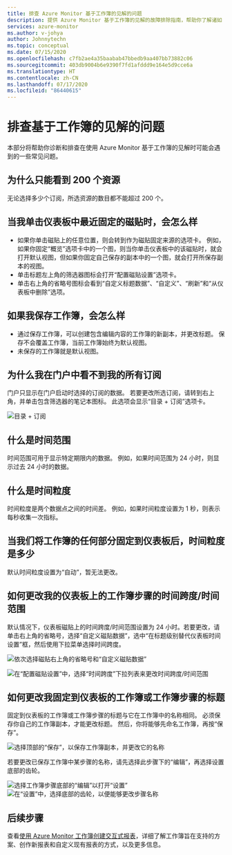```yaml
---
title: 排查 Azure Monitor 基于工作簿的见解的问题
description: 提供 Azure Monitor 基于工作簿的见解的故障排除指南，帮助你了解诸如 Azure Key Vault、Azure CosmosDB、Azure 存储和 Azure Cache for Redis 之类的服务。
services: azure-monitor
ms.author: v-johya
author: Johnnytechn
ms.topic: conceptual
ms.date: 07/15/2020
ms.openlocfilehash: c7fb2ae4a35baabab47bbedb9aa407bb73882c06
ms.sourcegitcommit: 403db9004b6e9390f7fd1afddd9e164e5d9cce6a
ms.translationtype: HT
ms.contentlocale: zh-CN
ms.lasthandoff: 07/17/2020
ms.locfileid: "86440615"
---
```

# <a name="troubleshooting-workbook-based-insights"></a>排查基于工作簿的见解的问题

本部分将帮助你诊断和排查在使用 Azure Monitor 基于工作簿的见解时可能会遇到的一些常见问题。


## <a name="why-can-i-only-see-200-resources"></a>为什么只能看到 200 个资源

无论选择多少个订阅，所选资源的数目都不能超过 200 个。

## <a name="what-happens-when-i-click-on-a-recently-pinned-tile-in-the-dashboard"></a>当我单击仪表板中最近固定的磁贴时，会怎么样

* 如果你单击磁贴上的任意位置，则会转到作为磁贴固定来源的选项卡。 例如，如果你固定“概览”选项卡中的一个图，则当你单击仪表板中的该磁贴时，就会打开默认视图，但如果你固定自己保存的副本中的一个图，就会打开所保存副本的视图。
* 单击标题左上角的筛选器图标会打开“配置磁贴设置”选项卡。
* 单击右上角的省略号图标会看到“自定义标题数据”、“自定义”、“刷新”和“从仪表板中删除”选项。

## <a name="what-happens-when-i-save-a-workbook"></a>如果我保存工作簿，会怎么样

* 通过保存工作簿，可以创建包含编辑内容的工作簿的新副本，并更改标题。 保存不会覆盖工作簿，当前工作簿始终为默认视图。
* 未保存的工作簿就是默认视图。

## <a name="why-dont-i-see-all-my-subscriptions-in-the-portal"></a>为什么我在门户中看不到我的所有订阅

门户只显示在门户启动时选择的订阅的数据。 若要更改所选订阅，请转到右上角，并单击包含筛选器的笔记本图标。 此选项会显示“目录 + 订阅”选项卡。

![目录 + 订阅](./media/storage-insights-overview/fqa3.png)

## <a name="what-is-time-range"></a>什么是时间范围

时间范围可用于显示特定期限内的数据。 例如，如果时间范围为 24 小时，则显示过去 24 小时的数据。

## <a name="what-is-time-granularity-time-grain"></a>什么是时间粒度

时间粒度是两个数据点之间的时间差。 例如，如果时间粒度设置为 1 秒，则表示每秒收集一次指标。

## <a name="what-is-the-time-granularity-once-we-pin-any-part-of-the-workbooks-to-a-dashboard"></a>当我们将工作簿的任何部分固定到仪表板后，时间粒度是多少

默认时间粒度设置为“自动”，暂无法更改。

## <a name="how-do-i-change-the-timespan-time-range-of-the-workbook-step-on-my-dashboard"></a>如何更改我的仪表板上的工作簿步骤的时间跨度/时间范围

默认情况下，仪表板磁贴上的时间跨度/时间范围设置为 24 小时。若要更改，请单击右上角的省略号，选择“自定义磁贴数据”，选中“在标题级别替代仪表板时间设置”框，然后使用下拉菜单选择时间跨度。  

![依次选择磁贴右上角的省略号和“自定义磁贴数据”](./media/storage-insights-overview/fqa-data-settings.png)

![在“配置磁贴设置”中，选择“时间跨度”下拉列表来更改时间跨度/时间范围](./media/storage-insights-overview/fqa-timespan.png)

## <a name="how-do-i-change-the-title-of-the-workbook-or-a-workbook-step-i-pinned-to-a-dashboard"></a>如何更改我固定到仪表板的工作簿或工作簿步骤的标题

固定到仪表板的工作簿或工作簿步骤的标题与它在工作簿中的名称相同。 必须保存你自己的工作簿副本，才能更改标题。 然后，你将能够先命名工作簿，再按“保存”。

![选择顶部的“保存”，以保存工作簿副本，并更改它的名称](./media/storage-insights-overview/fqa-change-workbook-name.png)

若要更改已保存工作簿中某步骤的名称，请先选择此步骤下的“编辑”，再选择设置底部的齿轮。

![选择工作簿步骤底部的“编辑”以打开“设置”](./media/storage-insights-overview/fqa-edit.png)
![在“设置”中，选择底部的齿轮，以便能够更改步骤名称](./media/storage-insights-overview/fqa-change-name.png)

## <a name="next-steps"></a>后续步骤

查看[使用 Azure Monitor 工作簿创建交互式报表](/azure-monitor/platform/workbooks-overview)，详细了解工作簿旨在支持的方案、创作新报表和自定义现有报表的方式，以及更多信息。

